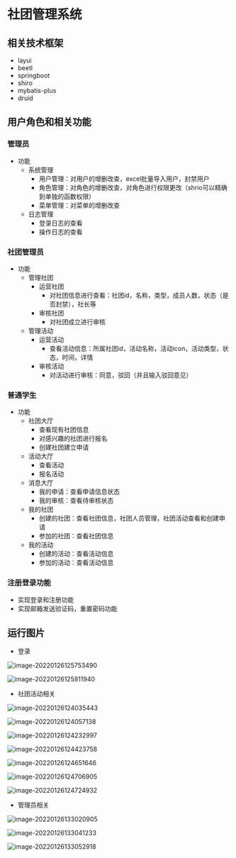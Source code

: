 # 社团管理系统

## 相关技术框架

+ layui
+ beetl
+ springboot
+ shiro
+ mybatis-plus
+ druid

## 用户角色和相关功能

### 管理员

+ 功能
  + 系统管理
    + 用户管理：对用户的增删改查，excel批量导入用户，封禁用户
    + 角色管理：对角色的增删改查，对角色进行权限更改（shrio可以精确到单独的函数权限）
    + 菜单管理：对菜单的增删改查
  + 日志管理
    + 登录日志的查看
    + 操作日志的查看

### 社团管理员

+ 功能
  + 管理社团
    + 运营社团
      + 对社团信息进行查看：社团id，名称，类型，成员人数，状态（是否封禁），社长等
    + 审核社团
      + 对社团成立进行审核
  + 管理活动
    + 运营活动
      + 查看活动信息：所属社团id，活动名称，活动icon，活动类型，状态，时间，详情
    + 审核活动
      + 对活动进行审核：同意，驳回（并且输入驳回意见）

### 普通学生

+ 功能
  + 社团大厅
    + 查看现有社团信息
    + 对感兴趣的社团进行报名
    + 创建社团建立申请
  + 活动大厅
    + 查看活动
    + 报名活动
  + 消息大厅
    + 我的申请：查看申请信息状态
    + 我的审核：查看待审核状态
  + 我的社团
    + 创建的社团：查看社团信息，社团人员管理，社团活动查看和创建申请
    + 参加的社团：查看社团信息
  + 我的活动
    + 创建的活动：查看活动信息
    + 参加的活动：查看活动信息

### 注册登录功能

+ 实现登录和注册功能
+ 实现邮箱发送验证码，重置密码功能

## 运行图片

+ 登录

![image-20220126125753490](C:\Users\hi\AppData\Roaming\Typora\typora-user-images\image-20220126125753490.png)

![image-20220126125811940](C:\Users\hi\AppData\Roaming\Typora\typora-user-images\image-20220126125811940.png)

+ 社团活动相关

![image-20220126124035443](C:\Users\hi\AppData\Roaming\Typora\typora-user-images\image-20220126124035443.png)

![image-20220126124057138](C:\Users\hi\AppData\Roaming\Typora\typora-user-images\image-20220126124057138.png)

![image-20220126124232997](C:\Users\hi\AppData\Roaming\Typora\typora-user-images\image-20220126124232997.png)

![image-20220126124423758](C:\Users\hi\AppData\Roaming\Typora\typora-user-images\image-20220126124423758.png)

![image-20220126124651646](C:\Users\hi\AppData\Roaming\Typora\typora-user-images\image-20220126124651646.png)

![image-20220126124706905](C:\Users\hi\AppData\Roaming\Typora\typora-user-images\image-20220126124706905.png)

![image-20220126124724932](C:\Users\hi\AppData\Roaming\Typora\typora-user-images\image-20220126124724932.png)

+ 管理员相关

![image-20220126133020905](C:\Users\hi\AppData\Roaming\Typora\typora-user-images\image-20220126133020905.png)

![image-20220126133041233](C:\Users\hi\AppData\Roaming\Typora\typora-user-images\image-20220126133041233.png)

![image-20220126133052918](C:\Users\hi\AppData\Roaming\Typora\typora-user-images\image-20220126133052918.png)



